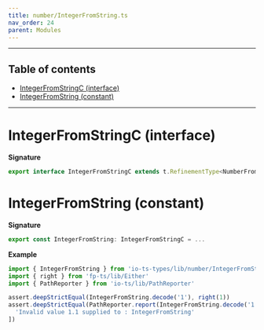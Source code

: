 ```yaml
---
title: number/IntegerFromString.ts
nav_order: 24
parent: Modules
---
```


---

<h2 class="text-delta">Table of contents</h2>

- [IntegerFromStringC (interface)](#integerfromstringc-interface)
- [IntegerFromString (constant)](#integerfromstring-constant)

---

# IntegerFromStringC (interface)

**Signature**

```ts
export interface IntegerFromStringC extends t.RefinementType<NumberFromStringType, number, string, unknown> {}
```

# IntegerFromString (constant)

**Signature**

```ts
export const IntegerFromString: IntegerFromStringC = ...
```

**Example**

```ts
import { IntegerFromString } from 'io-ts-types/lib/number/IntegerFromString'
import { right } from 'fp-ts/lib/Either'
import { PathReporter } from 'io-ts/lib/PathReporter'

assert.deepStrictEqual(IntegerFromString.decode('1'), right(1))
assert.deepStrictEqual(PathReporter.report(IntegerFromString.decode('1.1')), [
  'Invalid value 1.1 supplied to : IntegerFromString'
])
```
